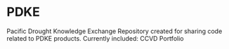 # PDKE
Pacific Drought Knowledge Exchange
Repository created for sharing code related to PDKE products. Currently included:
CCVD Portfolio
